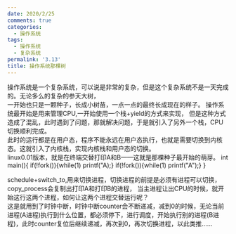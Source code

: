 ```yaml
---
date: 2020/2/25
comments: true
categories:
  - 操作系统
tags:
  - 操作系统
  - 复杂系统
permalink: '3.13'
title: 操作系统那棵树
---
```


操作系统是一个复杂系统，可以说是非常的复杂，但是这个复杂系统不是一天完成的。无论多么的复杂的参天大树，  
一开始也只是一颗种子，长成小树苗，一点一点的最终长成现在的样子。
操作系统最开始是用来管理CPU,一开始使用一个栈+yield的方式来实现，
但是这种方式造成了混乱，此时遇到了问题，那就解决问题，于是就引入了另外一个栈，CPU切换顺利完成。  
此时的运行都是在用户态，程序不能永远在用户态执行，也就是需要切换到内核态。这就引入了内核栈，实现内核栈和用户态的切换。  
linux0.01版本，就是在终端交替打印A和B——这就是那棵种子最开始的萌芽。
int main(){
    if(!fork()){while(1) printf("A);}
    if(!fork()){while(1) printf("A");}
}

schedule+switch_to,用来切换进程，切换进程的前提是必须有进程可以切换，copy_process会复制出打印A和打印B的进程，
当主进程让出CPU的时候，就开始这行这两个进程，如何让这两个进程交替运行呢？  
这是就用到了时钟中断，时钟中断counter会不断递减，减到0的时候，无论当前进程(A进程)执行到什么位置，都必须停下，进行调度，开始执行别的进程(B进程)，此时counter复位后继续递减，再次到0，再次切换进程，以此类推......
